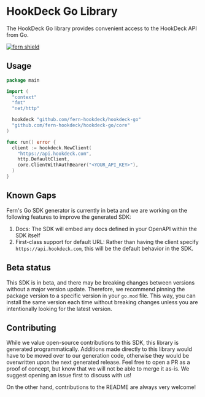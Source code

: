 # HookDeck Go Library

The HookDeck Go library provides convenient access to the HookDeck API from Go.

[![fern shield](https://img.shields.io/badge/%F0%9F%8C%BF-SDK%20generated%20by%20Fern-brightgreen)](https://github.com/fern-api/fern)

## Usage

```go
package main

import (
  "context"
  "fmt"
  "net/http"

  hookdeck "github.com/fern-hookdeck/hookdeck-go"
  "github.com/fern-hookdeck/hookdeck-go/core"
)

func run() error {
  client := hookdeck.NewClient(
    "https://api.hookdeck.com",
    http.DefaultClient,
    core.ClientWithAuthBearer("<YOUR_API_KEY>"),
  )
}
```

## Known Gaps
Fern's Go SDK generator is currently in beta and we are working on the following features to improve the generated SDK: 
1. Docs: The SDK will embed any docs defined in your OpenAPI within the SDK itself
2. First-class support for default URL: Rather than having the client specify `https://api.hookdeck.com`, this will be the default behavior in the SDK. 

## Beta status

This SDK is in beta, and there may be breaking changes between versions without a major version update.
Therefore, we recommend pinning the package version to a specific version in your `go.mod` file. This way,
you can install the same version each time without breaking changes unless you are intentionally looking
for the latest version.

## Contributing

While we value open-source contributions to this SDK, this library is generated programmatically. Additions
made directly to this library would have to be moved over to our generation code, otherwise they would be
overwritten upon the next generated release. Feel free to open a PR as a proof of concept, but know that we
will not be able to merge it as-is. We suggest opening an issue first to discuss with us!

On the other hand, contributions to the README are always very welcome!

